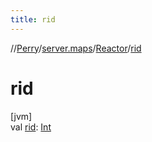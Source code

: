 ```yaml
---
title: rid
---
```

//[Perry](../../../index.html)/[server.maps](../index.html)/[Reactor](index.html)/[rid](rid.html)



# rid



[jvm]\
val [rid](rid.html): [Int](https://kotlinlang.org/api/latest/jvm/stdlib/kotlin/-int/index.html)




